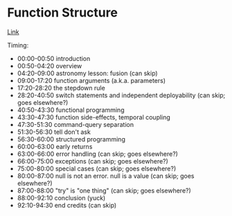 # Function Structure

[Link](https://learning.oreilly.com/videos/clean-code/9780134661742/9780134661742-CODE_01_04_00)

Timing:

- 00:00-00:50 introduction
- 00:50-04:20 overview
- 04:20-09:00 astronomy lesson: fusion (can skip)
- 09:00-17:20 function arguments (a.k.a. parameters)
- 17:20-28:20 the stepdown rule
- 28:20-40:50 switch statements and independent deployability (can skip; goes elsewhere?)
- 40:50-43:30 functional programming
- 43:30-47:30 function side-effects, temporal coupling
- 47:30-51:30 command-query separation
- 51:30-56:30 tell don't ask
- 56:30-60:00 structured programming
- 60:00-63:00 early returns
- 63:00-66:00 error handling (can skip; goes elsewhere?)
- 66:00-75:00 exceptions (can skip; goes elsewhere?)
- 75:00-80:00 special cases (can skip; goes elsewhere?)
- 80:00-87:00 null is not an error. null is a value (can skip; goes elsewhere?)
- 87:00-88:00 "try" is "one thing" (can skip; goes elsewhere?)
- 88:00-92:10 conclusion (yuck)
- 92:10-94:30 end credits (can skip)
